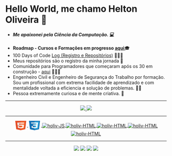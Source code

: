 
<div>
  <h1>Hello World, me chamo Helton Oliveira 👋</h1>
  
  <ul>
    <li><h4><i>Me apaixonei pela Ciência da Computação. 💻</h4></li></i>
    <li><b>Roadmap - Cursos e Formações em progresso <a href="https://github.com/Holiv/roadmap-helton-oliveira">aqui</a></b>🎓
    <li>100 Days of Code <a href="https://github.com/Holiv/100DaysOfCode/blob/main/log.md">Log (Registro e Repositórios)</a> 👨🏻‍💻</li>
    <li>Meus repositórios são o registro da minha jornada 📃</li>
    <li>Comunidade para Programadores que começaram após os 30 em construção - <a href="https://p30.dev">aqui</a> 👨🏽‍💻</li>
    <li>Engenheiro Civil e Engenheiro de Segurança do Trabalho por formação. Sou um profissional com extrema facilidade de aprendizado e com mentalidade voltada a eficiencia e solução de problemas. 👷🏽</li>
    <li>Pessoa extremamente curiosa e de mente criativa. 🧠</li>
  </ul>
  </div>
  
  ------
  
  </p>
  <div align="center">
    <a href="https://github.com/holiv">
    <img height="150em" src="https://github-readme-stats.vercel.app/api?username=holiv&show_icons=true&theme=github_dark&include_all_commits=true&count_private=true"/>
    <img height="150em" src="https://github-readme-stats.vercel.app/api/top-langs/?username=holiv&layout=compact&langs_count=6&theme=github_dark"/>
  <br></div>
  
   ------    
  
  <div align="center">
    <img align="center" alt="holiv-HTML" height="30" width="40" src="https://raw.githubusercontent.com/devicons/devicon/master/icons/html5/html5-original.svg">
    <img align="center" alt="holiv-CSS" height="30" width="40" src="https://raw.githubusercontent.com/devicons/devicon/master/icons/css3/css3-original.svg">
    <img align="center" alt="holiv-JS" height="30" width="40" src="https://cdn.jsdelivr.net/gh/devicons/devicon/icons/javascript/javascript-original.svg">
    <img align="center" alt="holiv-HTML" height="30" width="40" src="https://cdn.worldvectorlogo.com/logos/typescript.svg">
    <img align="center" alt="holiv-HTML" height="30" width="40" src="https://cdn.worldvectorlogo.com/logos/react-2.svg">
    <img align="center" alt="holiv-HTML" height="30" width="40" src="https://cdn.worldvectorlogo.com/logos/c--4.svg">
    <img align="center" alt="holiv-HTML" height="30" width="40" src="https://cdn.worldvectorlogo.com/logos/microsoft-sql-server-1.svg">
  </div>
  
   ------
  
  <div align="center">
  <a href="https://www.linkedin.com/in/helton-oliveira-521abbb2" target="_blank"><img src="https://img.shields.io/badge/-LinkedIn-%230077B5?style=for-the-badge&logo=linkedin&logoColor=white" target="_blank"></a>
  <a href = "mailto:mrheltonso@gmail.com"><img src="https://img.shields.io/badge/-Gmail-%23333?style=for-the-badge&logo=gmail&logoColor=white" target="_blank"></a>
  <a href="https://instagram.com/oliveira.sk" target="_blank"><img src="https://img.shields.io/badge/-Instagram-%23E4405F?style=for-the-badge&logo=instagram&logoColor=white" target="_blank"></a>
  <a href="https://discord.gg/holiv" target="_blank"><img src="https://img.shields.io/badge/Discord-7289DA?style=for-the-badge&logo=discord&logoColor=white" target="_blank"></a></div>
  
   
  

 

